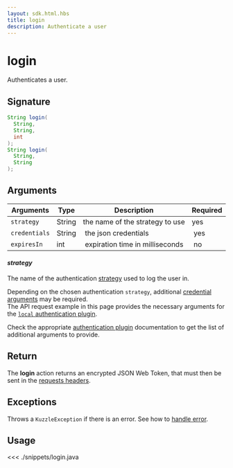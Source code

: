 ```yaml
---
layout: sdk.html.hbs
title: login
description: Authenticate a user
---
```


# login

Authenticates a user.

## Signature

```java
String login(
  String,
  String,
  int
);
String login(
  String,
  String
);
```

## Arguments

| Arguments     | Type   | Description                      | Required |
| ------------- | ------ | -------------------------------- | -------- |
| `strategy`    | String | the name of the strategy to use  | yes      |
| `credentials` | String |  the json credentials            |  yes     |
| `expiresIn`   | int    |  expiration time in milliseconds |  no      |

#### **_strategy_**

The name of the authentication [strategy](/core/1/guide/guides/kuzzle-depth/authentication/#authentication) used to log the user in.

Depending on the chosen authentication `strategy`, additional [credential arguments](/core/1/guide/guides/kuzzle-depth/authentication/#authentication) may be required.  
The API request example in this page provides the necessary arguments for the [`local` authentication plugin](https://github.com/kuzzleio/kuzzle-plugin-auth-passport-local).

Check the appropriate [authentication plugin](/core/1/plugins/essentials/strategies/) documentation to get the list of additional arguments to provide.

## Return

The **login** action returns an encrypted JSON Web Token, that must then be sent in the [requests headers](/core/1/api/essentials/query-syntax/).

## Exceptions

Throws a `KuzzleException` if there is an error. See how to [handle error](/sdk/java/1/essentials/error-handling/).

## Usage

<<< ./snippets/login.java
